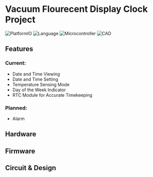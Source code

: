 # **Vacuum Flourecent Display Clock Project**

![PlatformIO](https://img.shields.io/badge/PlatformIO-F5822A?logo=platformio&logoColor=white)
![Language](https://img.shields.io/badge/C++-00599C?logo=cplusplus)
![Microcontroller](https://img.shields.io/badge/Arduino_Nano_Every-00878F?logo=arduino)
![CAD](https://img.shields.io/badge/KiCad-314CB0?logo=kicad)
## Features

### Current: 
- Date and Time Viewing
- Date and Time Setting 
- Temperature Sensing Mode
- Day of the Week Indicator
- RTC Module for Accurate Timekeeping

### Planned:
- Alarm 

## Hardware


## Firmware

## Circuit & Design   
